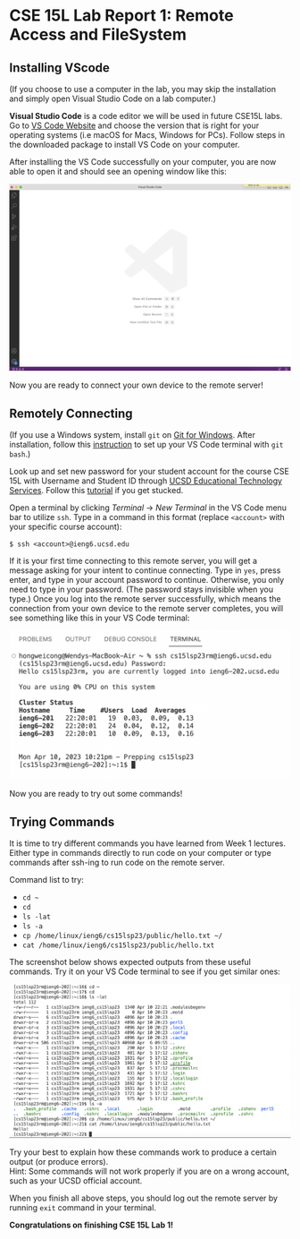# CSE 15L Lab Report 1: Remote Access and FileSystem
## Installing VScode
(If you choose to use a computer in the lab, you may skip the installation and simply open Visual Studio Code on a lab computer.) 

**Visual Studio Code** is a code editor we will be used in future CSE15L labs. Go to [VS Code Website](https://code.visualstudio.com/) and choose the version that is right for your operating systems (i.e macOS for Macs, Windows for PCs). Follow steps in the downloaded package to install VS Code on your computer.

After installing the VS Code successfully on your computer, you are now able to open it and should see an opening window like this:

![VS Code Screenshot](lab1_vscode_sc.png)

Now you are ready to connect your own device to the remote server!

## Remotely Connecting
(If you use a Windows system, install `git` on [Git for Windows](https://gitforwindows.org/). After installation, follow this [instruction](https://stackoverflow.com/questions/42606837/how-do-i-use-bash-on-windows-from-the-visual-studio-code-integrated-terminal/50527994#50527994) to set up your VS Code terminal with `git bash`.)

Look up and set new password for your student account for the course CSE 15L with Username and Student ID through [UCSD Educational Technology Services](https://sdacs.ucsd.edu/~icc/index.php). Follow this [tutorial](https://docs.google.com/document/d/1hs7CyQeh-MdUfM9uv99i8tqfneos6Y8bDU0uhn1wqho/edit) if you get stucked.

Open a terminal by clicking *Terminal* -> *New Terminal* in the VS Code menu bar to utilize `ssh`. Type in a command in this format (replace `<account>` with your specific course account):
```
$ ssh <account>@ieng6.ucsd.edu
```
If it is your first time connecting to this remote server, you will get a message asking for your intent to continue connecting. Type in `yes`, press enter, and type in your account password to continue. Otherwise, you only need to type in your password. (The password stays invisible when you type.) Once you log into the remote server successfully, which means the connection from your own device to the remote server completes, you will see something like this in your VS Code terminal:

![Remote Connect TOCHANGE](lab1_remote_connect_sc.png)

Now you are ready to try out some commands!

## Trying Commands 
It is time to try different commands you have learned from Week 1 lectures. Either type in commands directly to run code on your computer or type commands after ssh-ing to run code on the remote server. 

Command list to try:
- `cd ~`
- `cd`
- `ls -lat`
- `ls -a`
-  `cp /home/linux/ieng6/cs15lsp23/public/hello.txt ~/`
-  `cat /home/linux/ieng6/cs15lsp23/public/hello.txt`

The screenshot below shows expected outputs from these useful commands. Try it on your VS Code terminal to see if you get similar ones: 

![Commands Trying TOCHANGE](lab1_commands_sc.png)

Try your best to explain how these commands work to produce a certain output (or produce errors). \
Hint: Some commands will not work properly if you are on a wrong account, such as your UCSD official account.

When you finish all above steps, you should log out the remote server by running `exit` command in your terminal.

**Congratulations on finishing CSE 15L Lab 1!**
